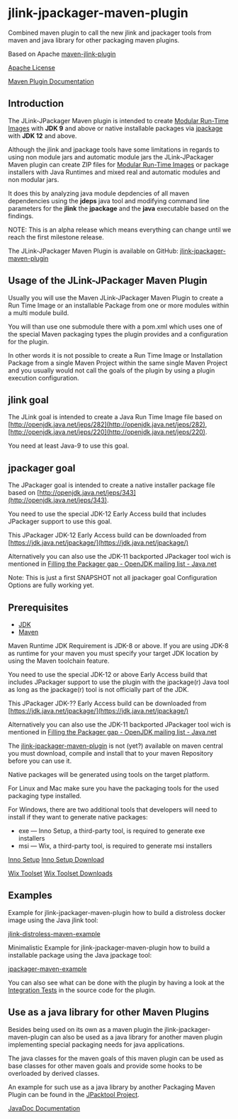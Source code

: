<!---
 Licensed to the Apache Software Foundation (ASF) under one or more
 contributor license agreements.  See the NOTICE file distributed with
 this work for additional information regarding copyright ownership.
 The ASF licenses this file to You under the Apache License, Version 2.0
 (the "License"); you may not use this file except in compliance with
 the License.  You may obtain a copy of the License at

      http://www.apache.org/licenses/LICENSE-2.0

 Unless required by applicable law or agreed to in writing, software
 distributed under the License is distributed on an "AS IS" BASIS,
 WITHOUT WARRANTIES OR CONDITIONS OF ANY KIND, either express or implied.
 See the License for the specific language governing permissions and
 limitations under the License.
-->

# jlink-jpackager-maven-plugin

Combined maven plugin to call the new jlink and jpackager tools from maven and java library for other packaging maven plugins.

Based on Apache [maven-jlink-plugin](https://github.com/apache/maven-jlink-plugin.git)

[Apache License](http://www.apache.org/licenses/LICENSE-2.0)

[Maven Plugin Documentation](https://agilhard-oss.github.io/jlink-jpackager-maven-plugin/site/index.html)

## Introduction

  The JLink-JPackager Maven plugin is intended to create [Modular Run-Time Images](http://openjdk.java.net/jeps/220) with **JDK 9**
  and above or native installable packages via [jpackage](http://openjdk.java.net/jeps/343) with **JDK 12** and above.
  
  Although the jlink and jpackage tools have some limitations in regards to using non module jars 
  and automatic module jars the JLink-JPackager Maven plugin
  can create ZIP files for [Modular Run-Time Images](http://openjdk.java.net/jeps/220)
  or package installers with Java Runtimes and mixed real and automatic modules and non modular jars.

  It does this by analyzing java module depdencies of all maven dependencies using the **jdeps** java tool and modifying command line parameters
  for the **jlink** the **jpackage** and the **java** executable based on the findings.
  
  NOTE: This is an alpha release which means everything can change until we reach the first
  milestone release.

  The JLink-JPackager Maven Plugin is available on GitHub: [jlink-jpackager-maven-plugin](https://github.com/agilhard-oss/jlink-jpackager-maven-plugin)

## Usage of the JLink-JPackager Maven Plugin

Usually you will use the Maven JLink-JPackager Maven Plugin to create
a Run Time Image or an installable Package from one or more modules within 
a multi module build.

You will than use one submodule there with a pom.xml which uses one of the 
special Maven packaging types the plugin provides and a configuration for the plugin.

In other words it is not possible to create a Run Time Image or Installation Package
from a single Maven Project within the same single Maven Project and you usually would not call
the goals of the plugin by using a plugin execution configuration.


## jlink goal

The JLink goal is intended to create a Java Run Time Image file based on
[http://openjdk.java.net/jeps/282](http://openjdk.java.net/jeps/282),
[http://openjdk.java.net/jeps/220](http://openjdk.java.net/jeps/220).
  

You need at least Java-9 to use this goal.

 
## jpackager goal

The JPackager goal is intended to create a native installer package file based on
[http://openjdk.java.net/jeps/343](http://openjdk.java.net/jeps/343).

You need to use the special JDK-12 Early Access build that includes JPackager support to use this goal.

This JPackager JDK-12 Early Access build can be downloaded from 
[https://jdk.java.net/jpackage/](https://jdk.java.net/jpackage/)

Alternatively you can also use the JDK-11 backported JPackager tool wich is mentioned in
[Filling the Packager gap - OpenJDK mailing list - Java.net](http://mail.openjdk.java.net/pipermail/openjfx-dev/2018-September/022500.html)

Note: This is just a first SNAPSHOT not all jpackager goal Configuration Options are fully working yet.

## Prerequisites

- [JDK](http://jdk.java.net/)
- [Maven](https://maven.apache.org/)

Maven Runtime JDK Requirement is JDK-8 or above.
If you are using JDK-8 as runtime for your maven you must specify your target
JDK location by using the Maven toolchain feature.

You need to use the special JDK-12 or above Early Access build that includes
JPackager support to use the plugin with the jpackage(r) Java tool
as long as the jpackage(r) tool is not officially part of the JDK.

This JPackager JDK-?? Early Access build can be downloaded from 
[https://jdk.java.net/jpackage/](https://jdk.java.net/jpackage/)

Alternatively you can also use the JDK-11 backported JPackager tool wich is mentioned in
[Filling the Packager gap - OpenJDK mailing list - Java.net](http://mail.openjdk.java.net/pipermail/openjfx-dev/2018-September/022500.html)

The [jlink-jpackager-maven-plugin](https://github.com/agilhard-oss/jlink-jpackager-maven-plugin) is not (yet?)
available on maven central you must download,
compile and install that to your maven Repository before you can use it.

Native packages will be generated using tools on the target platform. 

For Linux and Mac make sure you have the packaging tools for the used packaging type installed.

For Windows, there are two additional tools that developers will need to install if they want to generate native packages:

- exe — Inno Setup, a third-party tool, is required to generate exe installers
- msi — Wix, a third-party tool, is required to generate msi installers

[Inno Setup](http://www.jrsoftware.org/isinfo.php)
[Inno Setup Download](http://www.jrsoftware.org/isdl.php)

[Wix Toolset](http://wixtoolset.org)
[Wix Toolset Downloads](http://wixtoolset.org/releases/)



## Examples

Example for jlink-jpackager-maven-plugin how to build a distroless docker image using the Java jlink tool:

[jlink-distroless-maven-example](https://github.com/agilhard-oss/jlink-distroless-maven-example)


Minimalistic Example for jlink-jpackager-maven-plugin how to build a installable package using the Java jpackage tool:

[jpackager-maven-example](https://github.com/agilhard-oss/jpackager-maven-example)

You can also see what can be done with the plugin by having a look
at the [Integration Tests](https://github.com/agilhard-oss/jlink-jpackager-maven-plugin/tree/master/src/it/projects) in the source code for the plugin.



## Use as a java library for other Maven Plugins

Besides being used on its own as a maven plugin the jlink-jpackager-maven-plugin can also be used as a java library
for another maven plugin implementing special packaging needs for java applications.

The java classes for the maven goals of this maven plugin
can be used as base classes for other maven goals and provide some hooks
to be overloaded by derived classes.

An example for such use as a java library by another Packaging Maven Plugin can be found in the
[JPacktool Project](https://github.com/agilhard-oss/jpacktool).

[JavaDoc Documentation](https://agilhard-oss.github.io/jlink-jpackager-maven-plugin/site/apidocs/index.html)


